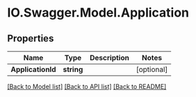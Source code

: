 # IO.Swagger.Model.Application
## Properties

Name | Type | Description | Notes
------------ | ------------- | ------------- | -------------
**ApplicationId** | **string** |  | [optional] 

[[Back to Model list]](../README.md#documentation-for-models) [[Back to API list]](../README.md#documentation-for-api-endpoints) [[Back to README]](../README.md)

